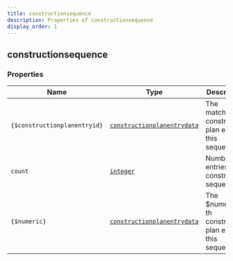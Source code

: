 ```yaml
---
title: constructionsequence
description: Properties of constructionsequence
display_order: 1
---
```


## constructionsequence

### Properties

| Name | Type | Description | Origin |
|------|------|-------------|--------|
| `{$constructionplanentryid}` | [`constructionplanentrydata`](./constructionplanentrydata.md) | The matching construction plan entry in this sequence | (this) |
| `count` | [`integer`](./integer.md) | Number of entries in construction sequence | (this) |
| `{$numeric}` | [`constructionplanentrydata`](./constructionplanentrydata.md) | The $numeric-th construction plan entry in this sequence | (this) |

